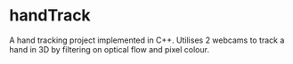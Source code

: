 handTrack
=========

A hand tracking project implemented in C++. Utilises 2 webcams to track a hand in 3D by filtering on optical flow and pixel colour.

